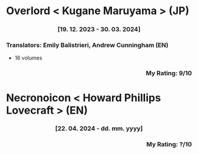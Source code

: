 # Overlord < Kugane Maruyama > (JP)
<div align="center">

### [19. 12. 2023 - 30. 03. 2024]
</div>

### Translators: Emily Balistrieri, Andrew Cunningham (EN)
- 16 volumes
<div align="right">
  
  ### My Rating: 9/10
</div>

# Necronoicon < Howard Phillips Lovecraft > (EN)
<div align="center">

### [22. 04. 2024 - dd. mm. yyyy]
</div>
<div align="right">
  
  ### My Rating: ?/10
</div>
